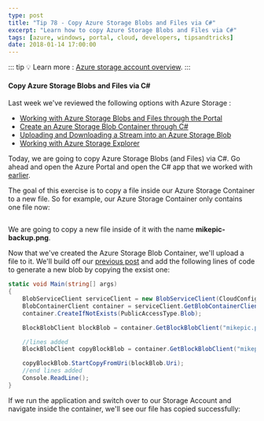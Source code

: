 ```yaml
---
type: post
title: "Tip 78 - Copy Azure Storage Blobs and Files via C#"
excerpt: "Learn how to copy Azure Storage Blobs and Files via C#"
tags: [azure, windows, portal, cloud, developers, tipsandtricks]
date: 2018-01-14 17:00:00
---
```


::: tip
:bulb: Learn more : [Azure storage account overview](https://docs.microsoft.com/azure/storage/common/storage-account-overview?WT.mc_id=docs-azuredevtips-micrum).
:::

#### Copy Azure Storage Blobs and Files via C#

Last week we've reviewed the following options with Azure Storage :

* [Working with Azure Storage Blobs and Files through the Portal](https://microsoft.github.io/AzureTipsAndTricks/blog/tip74.html)
* [Create an Azure Storage Blob Container through C#](https://microsoft.github.io/AzureTipsAndTricks/blog/tip75.html)
* [Uploading and Downloading a Stream into an Azure Storage Blob](https://microsoft.github.io/AzureTipsAndTricks/blog/tip76.html)
* [Working with Azure Storage Explorer](https://microsoft.github.io/AzureTipsAndTricks/blog/tip77.html)

Today, we are going to copy Azure Storage Blobs (and Files) via C#. Go ahead and open the Azure Portal and open the C# app that we worked with [earlier](https://microsoft.github.io/AzureTipsAndTricks/blog/tip75.html).

The goal of this exercise is to copy a file inside our Azure Storage Container to a new file. So for example, our Azure Storage Container only contains one file now: 

<img :src="$withBase('/files/storageacct4.png')">

We are going to copy a new file inside of it with the name **mikepic-backup.png**. 

Now that we've created the Azure Storage Blob Container, we'll upload a file to it. We'll build off our [previous post](https://microsoft.github.io/AzureTipsAndTricks/blog/tip76.html) and add the following lines of code to generate a new blob by copying the exsist one:

```csharp
static void Main(string[] args)
{
    BlobServiceClient serviceClient = new BlobServiceClient(CloudConfigurationManager.GetSetting("StorageConnection"));
    BlobContainerClient container = serviceClient.GetBlobContainerClient("images-backup");
    container.CreateIfNotExists(PublicAccessType.Blob);

    BlockBlobClient blockBlob = container.GetBlockBlobClient("mikepic.png");

    //lines added
    BlockBlobClient copyBlockBlob = container.GetBlockBlobClient("mikepic-backup.png");

    copyBlockBlob.StartCopyFromUri(blockBlob.Uri);
    //end lines added
    Console.ReadLine();
}
```

If we run the application and switch over to our Storage Account and navigate inside the container, we'll see our file has copied successfully:

<img :src="$withBase('/files/azasynccopy1.png')">
